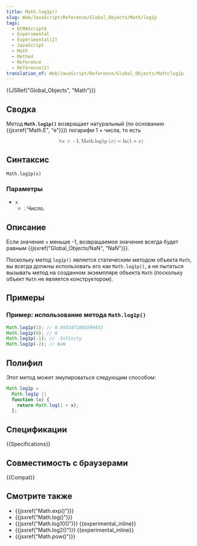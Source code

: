 ```yaml
---
title: Math.log1p()
slug: Web/JavaScript/Reference/Global_Objects/Math/log1p
tags:
  - ECMAScript6
  - Experimental
  - Expérimental(2)
  - JavaScript
  - Math
  - Method
  - Reference
  - Référence(2)
translation_of: Web/JavaScript/Reference/Global_Objects/Math/log1p
---
```


{{JSRef("Global_Objects", "Math")}}

## Сводка

Метод **`Math.log1p()`** возвращает натуральный (по основанию {{jsxref("Math.E", "e")}}) логарифм 1 + числа, то есть

<math display="block"><semantics><mrow><mo>∀</mo><mi>x</mi><mo>></mo><mo>-</mo><mn>1</mn><mo>,</mo><mstyle mathvariant="monospace"><mrow><mo lspace="0em" rspace="thinmathspace">Math.log1p</mo><mo stretchy="false">(</mo><mi>x</mi><mo stretchy="false">)</mo></mrow></mstyle><mo>=</mo><mo lspace="0em" rspace="0em">ln</mo><mo stretchy="false">(</mo><mn>1</mn><mo>+</mo><mi>x</mi><mo stretchy="false">)</mo></mrow><annotation encoding="TeX">\forall x > -1, \mathtt{\operatorname{Math.log1p}(x)} = \ln(1 + x)</annotation></semantics></math>

## Синтаксис

```
Math.log1p(x)
```

### Параметры

- `x`
  - : Число.

## Описание

Если значение `x` меньше -1, возвращаемое значение всегда будет равным {{jsxref("Global_Objects/NaN", "NaN")}}.

Поскольку метод `log1p()` является статическим методом объекта `Math`, вы всегда должны использовать его как `Math.log1p()`, а не пытаться вызывать метод на созданном экземпляре объекта `Math` (поскольку объект `Math` не является конструктором).

## Примеры

### Пример: использование метода `Math.log1p()`

```js
Math.log1p(1); // 0.6931471805599453
Math.log1p(0); // 0
Math.log1p(-1); // -Infinity
Math.log1p(-2); // NaN
```

## Полифил

Этот метод может эмулироваться следующим способом:

```js
Math.log1p =
  Math.log1p ||
  function (x) {
    return Math.log(1 + x);
  };
```

## Спецификации

{{Specifications}}

## Совместимость с браузерами

{{Compat}}

## Смотрите также

- {{jsxref("Math.exp()")}}
- {{jsxref("Math.log()")}}
- {{jsxref("Math.log10()")}} {{experimental_inline}}
- {{jsxref("Math.log2()")}} {{experimental_inline}}
- {{jsxref("Math.pow()")}}
